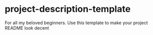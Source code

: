 # project-description-template
For all my beloved beginners. Use this template to make your project README look decent
